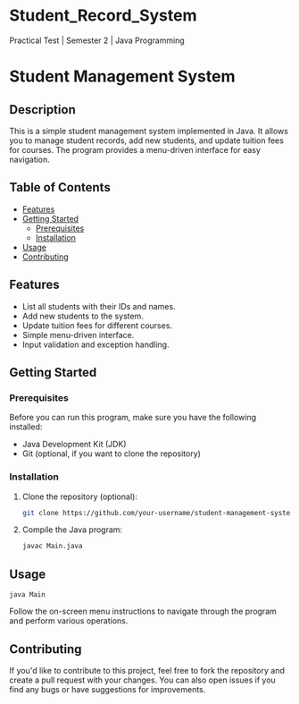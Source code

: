 # Student_Record_System
Practical Test | Semester 2 | Java Programming

# Student Management System

## Description
This is a simple student management system implemented in Java. It allows you to manage student records, add new students, and update tuition fees for courses. The program provides a menu-driven interface for easy navigation.

## Table of Contents
- [Features](#features)
- [Getting Started](#getting-started)
  - [Prerequisites](#prerequisites)
  - [Installation](#installation)
- [Usage](#usage)
- [Contributing](#contributing)


## Features
- List all students with their IDs and names.
- Add new students to the system.
- Update tuition fees for different courses.
- Simple menu-driven interface.
- Input validation and exception handling.

## Getting Started

### Prerequisites
Before you can run this program, make sure you have the following installed:

- Java Development Kit (JDK)
- Git (optional, if you want to clone the repository)

### Installation
1. Clone the repository (optional):
   ```bash
   git clone https://github.com/your-username/student-management-system.git

2. Compile the Java program:
   ```bash
   javac Main.java

## Usage

    java Main

Follow the on-screen menu instructions to navigate through the program and perform various operations.

## Contributing

If you'd like to contribute to this project, feel free to fork the repository and create a pull request with your changes. You can also open issues if you find any bugs or have suggestions for improvements.


  


